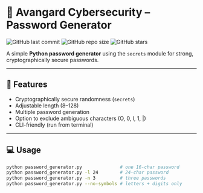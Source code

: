 # 🔐 Avangard Cybersecurity – Password Generator

![GitHub last commit](https://img.shields.io/github/last-commit/avangard7860/password-generator)
![GitHub repo size](https://img.shields.io/github/repo-size/avangard7860/password-generator)
![GitHub stars](https://img.shields.io/github/stars/avangard7860/password-generator?style=social)

A simple **Python password generator** using the `secrets` module for strong,
cryptographically secure passwords.

---

## 🚀 Features
- Cryptographically secure randomness (`secrets`)
- Adjustable length (8–128)
- Multiple password generation
- Option to exclude ambiguous characters (O, 0, l, 1, |)
- CLI-friendly (run from terminal)

---

## 💻 Usage
```bash
python password_generator.py              # one 16-char password
python password_generator.py -l 24        # 24-char password
python password_generator.py -n 3         # three passwords
python password_generator.py --no-symbols # letters + digits only

